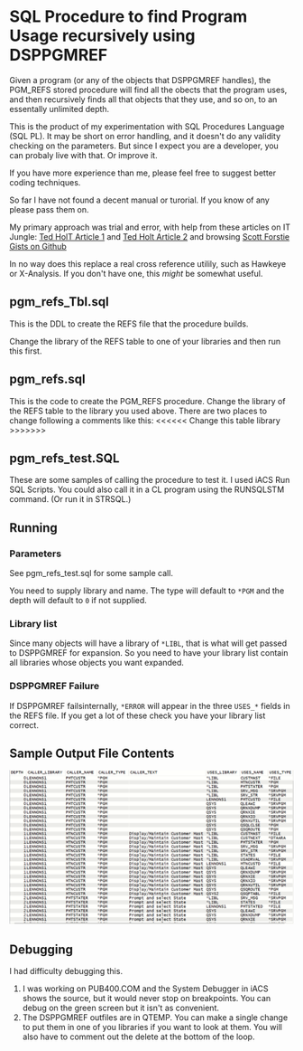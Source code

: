 # SQL Procedure to find Program Usage recursively using DSPPGMREF

Given a program (or any of the objects that DSPPGMREF handles), the PGM_REFS stored procedure will find all the obects that the program uses, and then recursively finds all that objects that they use, and so on, to an essentally unlimited depth.

This is the product of my experimentation with SQL Procedures Language (SQL PL). It may be short on error handling, and it doesn't do any validity checking on the parameters. But since I expect you are a developer, you can probaly live with that. Or improve it.

If you have more experience than me, please feel free to suggest better coding techniques.

So far I have not found a decent manual or turorial. If you know of any please pass them on. 

My primary approach was trial and error, with help
from these articles on IT Jungle:
    [Ted HolT Article 1](https://www.itjungle.com/2017/06/12/guru-error-handling-sql-pl-part-1/) and 
    [Ted Holt Article 2](https://www.itjungle.com/2017/10/16/guru-error-handling-sql-pl-part-2/)
and browsing [Scott Forstie Gists on Github](https://gist.github.com/forstie
)

In no way does this replace a real cross reference utilily, such as Hawkeye
or X-Analysis. If you don't have one, this *might* be somewhat useful.

## pgm_refs_Tbl.sql

This is the DDL to create the REFS file that the procedure builds. 

Change the library of the REFS table to one of your libraries and then run this first.

## pgm_refs.sql
This is the code to create the PGM_REFS procedure. Change the library of the REFS table to the library you used above.
There are two places to change following a comments like this: <<<<<< Change this table library >>>>>>>

## pgm_refs_test.SQL

These are some samples of calling the procedure to test it. I used iACS Run SQL Scripts. You could also call it in a CL program using the RUNSQLSTM command. (Or run it in STRSQL.)

## Running

### Parameters
See pgm_refs_test.sql for some sample call.

You need to supply library and name. The type will default to `*PGM` and the depth will default to `0` if not supplied.

### Library list

Since many objects will have a library of `*LIBL`, that is what will get passed to DSPPGMREF for expansion. So you need to have your library list contain all libraries whose objects you want expanded.

### DSPPGMREF Failure

If DSPPGMREF failsinternally, `*ERROR` will appear in the three `USES_*` fields in the REFS file. If you get a lot of these check you have your library list correct.
## Sample Output File Contents

![Sample ](Images/Sample1.png)

## Debugging

I had difficulty debugging this. 

1. I was working on PUB400.COM and the System Debugger in iACS shows the source, but it would never stop on breakpoints. You can debug on the green screen but it isn't as convenient.
2. The DSPPGMREF outfiles are in QTEMP. You can make a single change to put them in one of you libraries if you want to look at them. You will also have to comment out the delete at the bottom of the loop.